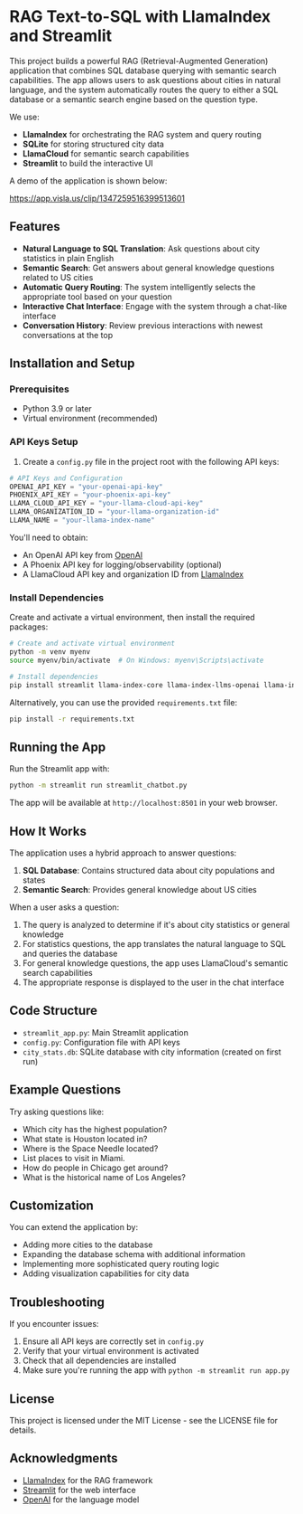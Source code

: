 # RAG Text-to-SQL with LlamaIndex and Streamlit

This project builds a powerful RAG (Retrieval-Augmented Generation) application that combines SQL database querying with semantic search capabilities. The app allows users to ask questions about cities in natural language, and the system automatically routes the query to either a SQL database or a semantic search engine based on the question type.

We use:

- **LlamaIndex** for orchestrating the RAG system and query routing
- **SQLite** for storing structured city data
- **LlamaCloud** for semantic search capabilities
- **Streamlit** to build the interactive UI

A demo of the application is shown below: 

https://app.visla.us/clip/1347259516399513601

## Features

- **Natural Language to SQL Translation**: Ask questions about city statistics in plain English
- **Semantic Search**: Get answers about general knowledge questions related to US cities
- **Automatic Query Routing**: The system intelligently selects the appropriate tool based on your question
- **Interactive Chat Interface**: Engage with the system through a chat-like interface
- **Conversation History**: Review previous interactions with newest conversations at the top


## Installation and Setup

### Prerequisites

- Python 3.9 or later
- Virtual environment (recommended)


### API Keys Setup

1. Create a `config.py` file in the project root with the following API keys:
```python
# API Keys and Configuration
OPENAI_API_KEY = "your-openai-api-key"
PHOENIX_API_KEY = "your-phoenix-api-key"
LLAMA_CLOUD_API_KEY = "your-llama-cloud-api-key"
LLAMA_ORGANIZATION_ID = "your-llama-organization-id"
LLAMA_NAME = "your-llama-index-name"
```

You'll need to obtain:

- An OpenAI API key from [OpenAI](https://platform.openai.com/)
- A Phoenix API key for logging/observability (optional)
- A LlamaCloud API key and organization ID from [LlamaIndex](https://cloud.llamaindex.ai/)


### Install Dependencies

Create and activate a virtual environment, then install the required packages:

```bash
# Create and activate virtual environment
python -m venv myenv
source myenv/bin/activate  # On Windows: myenv\Scripts\activate

# Install dependencies
pip install streamlit llama-index-core llama-index-llms-openai llama-index-indices-managed-llama-cloud sqlalchemy nest-asyncio openai pandas
```

Alternatively, you can use the provided `requirements.txt` file:

```bash
pip install -r requirements.txt
```


## Running the App

Run the Streamlit app with:

```bash
python -m streamlit run streamlit_chatbot.py
```

The app will be available at `http://localhost:8501` in your web browser.

## How It Works

The application uses a hybrid approach to answer questions:

1. **SQL Database**: Contains structured data about city populations and states
2. **Semantic Search**: Provides general knowledge about US cities

When a user asks a question:

1. The query is analyzed to determine if it's about city statistics or general knowledge
2. For statistics questions, the app translates the natural language to SQL and queries the database
3. For general knowledge questions, the app uses LlamaCloud's semantic search capabilities
4. The appropriate response is displayed to the user in the chat interface

## Code Structure

- `streamlit_app.py`: Main Streamlit application
- `config.py`: Configuration file with API keys
- `city_stats.db`: SQLite database with city information (created on first run)


## Example Questions

Try asking questions like:

- Which city has the highest population?
- What state is Houston located in?
- Where is the Space Needle located?
- List places to visit in Miami.
- How do people in Chicago get around?
- What is the historical name of Los Angeles?


## Customization

You can extend the application by:

- Adding more cities to the database
- Expanding the database schema with additional information
- Implementing more sophisticated query routing logic
- Adding visualization capabilities for city data


## Troubleshooting

If you encounter issues:

1. Ensure all API keys are correctly set in `config.py`
2. Verify that your virtual environment is activated
3. Check that all dependencies are installed
4. Make sure you're running the app with `python -m streamlit run app.py`

## License

This project is licensed under the MIT License - see the LICENSE file for details.

## Acknowledgments

- [LlamaIndex](https://www.llamaindex.ai/) for the RAG framework
- [Streamlit](https://streamlit.io/) for the web interface
- [OpenAI](https://openai.com/) for the language model

